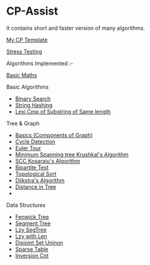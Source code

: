 # CP-Assist
It contains short and faster version of many algorithms.

[My CP Template](https://github.com/smit-mist/CP-Assist/blob/main/template.cpp)

[Stress Testing](https://github.com/smit-mist/CP-Assist/blob/main/stress_test.cpp)

Algorithms Implemented :-

[Basic Maths](https://github.com/smit-mist/CP-Assist/blob/main/math/basic_math.cpp)

Basic Algorithms
- [Binary Search](https://github.com/smit-mist/CP-Assist/blob/main/basic_algorithms/binary_search.cpp)
- [String Hashing](https://github.com/smit-mist/CP-Assist/blob/main/basic_algorithms/string_hashing.cpp)
- [Lexi Cmp of Substring of Same length](https://github.com/smit-mist/CP-Assist/blob/main/basic_algorithms/compare_two_substring_of_same_len.cpp)

Tree & Graph
- [Basics (Components of Graph)](https://github.com/smit-mist/CP-Assist/blob/main/tree_graph/basic.cpp)
- [Cycle Detection](https://github.com/smit-mist/CP-Assist/blob/main/tree_graph/cycles_in_graph.cpp)
- [Euler Tour](https://github.com/smit-mist/CP-Assist/blob/main/tree_graph/euler_tour.cpp)
- [Minimum Spanning tree Krushkal's Algorithm](https://github.com/smit-mist/CP-Assist/blob/main/tree_graph/mst_krushkal.cpp)
- [SCC Kosaraju's Algorithm](https://github.com/smit-mist/CP-Assist/blob/main/tree_graph/scc_kosaraju's_algorithm.cpp)
- [Bipartite Test](https://github.com/smit-mist/CP-Assist/blob/main/tree_graph/bipartite_test.cpp)
- [Topological Sort](https://github.com/smit-mist/CP-Assist/blob/main/tree_graph/topological_sort.cpp)
- [Dijkstra's Algorithm](https://github.com/smit-mist/CP-Assist/blob/main/tree_graph/dijkstra.cpp)
- [Distance in Tree](https://github.com/smit-mist/CP-Assist/blob/main/tree_graph/tree_node_dist.cpp)
- 

Data Structures
- [Fenwick Tree](https://github.com/smit-mist/CP-Assist/blob/main/range_queries/fenwick_aka_bit.cpp)
- [Segment Tree](https://github.com/smit-mist/CP-Assist/blob/main/range_queries/segment_tree.cpp)
- [Lzy SegTree](https://github.com/smit-mist/CP-Assist/blob/main/range_queries/simple_lz_prop.cpp)
- [Lzy with Len](https://github.com/smit-mist/CP-Assist/blob/main/range_queries/lz_prop_with_len.cpp)
- [Disjoint Set Uninon](https://github.com/smit-mist/CP-Assist/blob/main/tree_graph/mst_krushkal.cpp)
- [Sparse Table](https://github.com/smit-mist/CP-Assist/blob/main/range_queries/sparse_table.cpp)
- [Inversion Cnt](https://github.com/smit-mist/CP-Assist/blob/main/range_queries/inversion_cnt.cpp)
